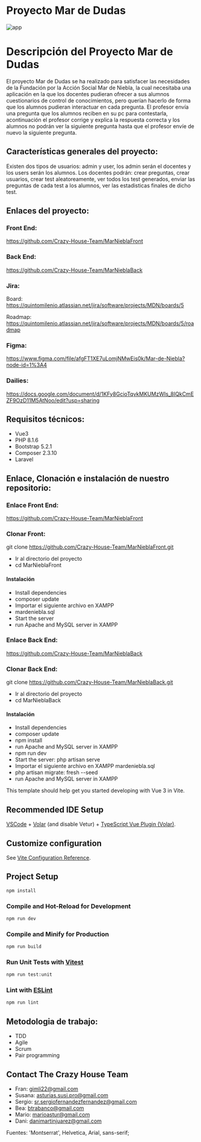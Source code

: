 
# Proyecto Mar de Dudas

![app](../public/Profesor.jpg)
# Descripción del Proyecto Mar de Dudas

 El proyecto Mar de Dudas se ha realizado para satisfacer las necesidades de la Fundación por la Acción Social Mar de Niebla, la cual necesitaba una aplicación en la que los docentes pudieran ofrecer a sus alumnos cuestionarios de control de conocimientos, pero querían hacerlo de forma que los alumnos pudieran interactuar en cada pregunta. 
 El profesor envía una pregunta que los alumnos reciben en su pc para contestarla, acontinuación el profesor corrige y explica la respuesta correcta y los alumnos no podrán ver la siguiente pregunta hasta que el profesor envíe de nuevo la siguiente pregunta.

## Características generales del proyecto:
Existen dos tipos de usuarios: admin y user, los admin serán el docentes y los users serán los alumnos.
Los docentes podrán: crear preguntas, crear usuarios, crear test aleatoreamente, ver todos los test generados, enviar las preguntas de cada test a los alumnos, ver las estadisticas finales de dicho test.


## Enlaces del proyecto:

### Front End: 
https://github.com/Crazy-House-Team/MarNieblaFront

### Back End: 
https://github.com/Crazy-House-Team/MarNieblaBack


### Jira: 

Board: https://quintomilenio.atlassian.net/jira/software/projects/MDN/boards/5

Roadmap: https://quintomilenio.atlassian.net/jira/software/projects/MDN/boards/5/roadmap


### Figma:
https://www.figma.com/file/afgFT1XE7uLomjNMwEis0k/Mar-de-Niebla?node-id=1%3A4


### Dailies: 
https://docs.google.com/document/d/1KFy8GcioTqvkMKUMzWIs_8IQkCmEZF9OzD11M5AtNoo/edit?usp=sharing


## Requisitos técnicos:
- Vue3
- PHP 8.1.6
- Bootstrap 5.2.1
- Composer 2.3.10
- Laravel

## Enlace, Clonación e instalación de nuestro repositorio:

### Enlace Front End: 
https://github.com/Crazy-House-Team/MarNieblaFront

### Clonar Front:
git clone https://github.com/Crazy-House-Team/MarNieblaFront.git

- Ir al directorio del proyecto
- cd MarNieblaFront

#### Instalación
- Install dependencies
- composer update
- Importar el siguiente archivo en XAMPP
- mardeniebla.sql
- Start the server
- run Apache and MySQL server in XAMPP

### Enlace Back End:
https://github.com/Crazy-House-Team/MarNieblaBack

### Clonar Back End:
git clone https://github.com/Crazy-House-Team/MarNieblaBack.git

- Ir al directorio del proyecto
- cd MarNieblaBack

#### Instalación
- Install dependencies
- composer update
- npm install
- run Apache and MySQL server in XAMPP
- npm run dev
- Start the server: php artisan serve
- Importar el siguiente archivo en XAMPP
mardeniebla.sql
- php artisan migrate: fresh --seed
- run Apache and MySQL server in XAMPP



This template should help get you started developing with Vue 3 in Vite.

## Recommended IDE Setup

[VSCode](https://code.visualstudio.com/) + [Volar](https://marketplace.visualstudio.com/items?itemName=Vue.volar) (and disable Vetur) + [TypeScript Vue Plugin (Volar)](https://marketplace.visualstudio.com/items?itemName=Vue.vscode-typescript-vue-plugin).

## Customize configuration

See [Vite Configuration Reference](https://vitejs.dev/config/).

## Project Setup
```sh
npm install
```
### Compile and Hot-Reload for Development
```sh
npm run dev
```
### Compile and Minify for Production
```sh
npm run build
```
### Run Unit Tests with [Vitest](https://vitest.dev/)
```sh
npm run test:unit
```
### Lint with [ESLint](https://eslint.org/)
```sh
npm run lint
```

## Metodologia de trabajo:
- TDD
- Agile
- Scrum
- Pair programming

## Contact The Crazy House Team

- Fran: gimli22@gmail.com
- Susana: asturias.susi.pro@gmail.com
- Sergio: sr.sergiofernandezfernandez@gmail.com
- Bea: btrabanco@gmail.com
- Mario: marioastur@gmail.com
- Dani: danimartinjuarez@gmail.com

Fuentes: 'Montserrat', Helvetica, Arial, sans-serif;
